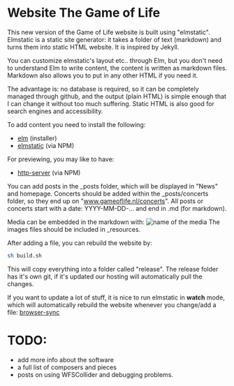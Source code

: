 # Website The Game of Life

This new version of the Game of Life website is built using "elmstatic". Elmstatic is a static site generator: it takes a folder of text (markdown) and turns them into static HTML website. It is inspired by Jekyll. 

You can customize elmstatic's layout etc.. through Elm, but you don't need to understand Elm to write content, the content is written as markdown files. Markdown also allows you to put in any other HTML if you need it.

The advantage is: no database is required, so it can be completely managed through github, and the output (plain HTML) is simple enough that I can change it without too much suffering. Static HTML is also good for search engines and accessibility.

To add content you need to install the following:

- [elm](https://guide.elm-lang.org/install/elm.html) (installer)
- [elmstatic](https://korban.net/elm/elmstatic/) (via NPM)

For previewing, you may like to have:

- [http-server](https://www.npmjs.com/package/http-server) (via NPM)

You can add posts in the _posts folder, which will be displayed in "News" and
homepage. Concerts should be added within the _posts/concerts folder, so they
end up on "www.gameoflife.nl/concerts". All posts or concerts start with a date: YYYY-MM-DD-... and end in .md (for markdown).

Media can be embedded in the markdown with:
![name of the media](/img/filename.jpg)
The images files should be included in _resources.

After adding a file, you can rebuild the website by:

```bash 
sh build.sh
```

This will copy everything into a folder called "release". The release folder has it's own git, if it's updated our hosting will automatically pull the changes.


If you want to update a lot of stuff, it is nice to run elmstatic in __watch__ mode, which will automatically rebuild the website whenever you change/add a file:
[browser-sync](https://www.npmjs.com/package/browser-sync)

# TODO:

- add more info about the software
- a full list of composers and pieces
- posts on using WFSCollider and debugging problems.

